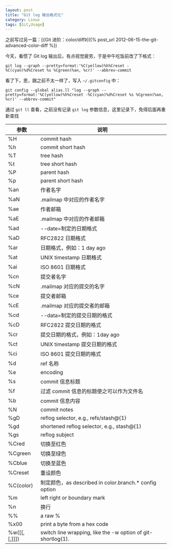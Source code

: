 ```yaml
---
layout: post
title: "Git log 输出格式化"
category: Linux
tags: [Git,Usage]
---
```


之前写过另一篇：[《Git 进阶：color/diff》]({% post_url  2012-06-15-the-git-advanced-color-diff %})

今天，看惯了 Git log 输出后，有点视觉疲劳，于是中午吃饭前改了下格式：

    git log --graph --pretty=format:'%C(yellow)%h%Creset -%C(cyan)%d%Creset %s %Cgreen(%an, %cr)' --abbrev-commit

看了下，恩，跟之前不太一样了，写入 `~/.gitconfig` 中：

    git config --global alias.ll "log --graph --pretty=format:'%C(yellow)%h%Creset -%C(cyan)%d%Creset %s %Cgreen(%an, %cr)' --abbrev-commit"

通过 `git ll` 查看，之前没有记录 `git log` 参数信息，这里记录下，免得后面再重新查找

<!-- more -->
|参数|说明|
|---|---|
|%H|commit hash|
|%h|commit short hash|
|%T|tree hash|
|%t|tree short hash|
|%P|parent hash|
|%p|parent short hash|
|%an|作者名字|
|%aN|.mailmap 中对应的作者名字|
|%ae|作者邮箱|
|%aE|.mailmap 中对应的作者邮箱|
|%ad|--date=制定的日期格式|
|%aD|RFC2822 日期格式|
|%ar|日期格式，例如：1 day ago|
|%at|UNIX timestamp 日期格式|
|%ai|ISO 8601 日期格式|
|%cn|提交者名字|
|%cN|.mailmap 对应的提交的名字|
|%ce|提交者邮箱|
|%cE|.mailmap 对应的提交者的邮箱|
|%cd|--data=制定的提交日期的格式|
|%cD|RFC2822 提交日期的格式|
|%cr|提交日期的格式，例如：1day ago|
|%ct|UNIX timestamp 提交日期的格式|
|%ci|ISO 8601 提交日期的格式|
|%d|ref 名称|
|%e|encoding|
|%s|commit 信息标题|
|%f|过滤 commit 信息的标题使之可以作为文件名|
|%b|commit 信息内容|
|%N|commit notes|
|%gD|reflog selector, e.g., refs/stash@{1}|
|%gd|shortened reflog selector, e.g., stash@{1}|
|%gs|reflog subject|
|%Cred|切换至红色|
|%Cgreen|切换至绿色|
|%Cblue|切换至蓝色|
|%Creset|重设颜色|
|%C(color)|制定颜色，as described in color.branch.* config option|
|%m|left right or boundary mark|
|%n|换行|
|%%|a raw %|
|%x00|print a byte from a hex code|
|%w([<w>[,<i1>[,<i2>]]])|switch line wrapping, like the -w option of git-shortlog(1).|
